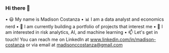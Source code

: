 ### Hi there 👋
 	
• 😃 My name is Madison Costanza
• 📊 I am a data analyst and economics nerd
• 🌱 I am currently building a portfolio of projects that interest me
• 🧠 I am interested in risk analytics, AI, and machine learning
• 📫 Let's get in touch! You can reach me on LinkedIn at www.linkedin.com/in/madison-costanza or via email at madisonccostanza@gmail.com
